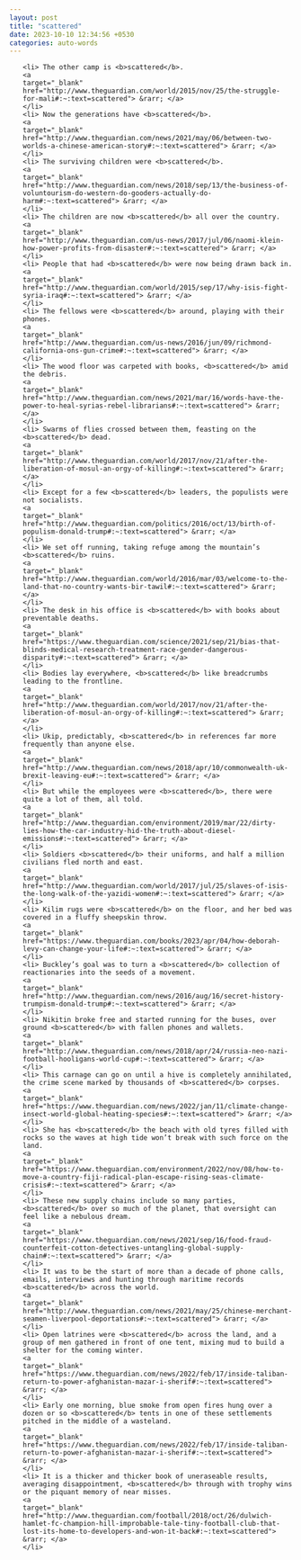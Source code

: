```yaml
---
layout: post
title: "scattered"
date: 2023-10-10 12:34:56 +0530
categories: auto-words
---
```

<ol>

    <li> The other camp is <b>scattered</b>.
    <a 
    target="_blank" 
    href="http://www.theguardian.com/world/2015/nov/25/the-struggle-for-mali#:~:text=scattered"> &rarr; </a>
    </li>
    <li> Now the generations have <b>scattered</b>.
    <a 
    target="_blank" 
    href="http://www.theguardian.com/news/2021/may/06/between-two-worlds-a-chinese-american-story#:~:text=scattered"> &rarr; </a>
    </li>
    <li> The surviving children were <b>scattered</b>.
    <a 
    target="_blank" 
    href="http://www.theguardian.com/news/2018/sep/13/the-business-of-voluntourism-do-western-do-gooders-actually-do-harm#:~:text=scattered"> &rarr; </a>
    </li>
    <li> The children are now <b>scattered</b> all over the country.
    <a 
    target="_blank" 
    href="http://www.theguardian.com/us-news/2017/jul/06/naomi-klein-how-power-profits-from-disaster#:~:text=scattered"> &rarr; </a>
    </li>
    <li> People that had <b>scattered</b> were now being drawn back in.
    <a 
    target="_blank" 
    href="http://www.theguardian.com/world/2015/sep/17/why-isis-fight-syria-iraq#:~:text=scattered"> &rarr; </a>
    </li>
    <li> The fellows were <b>scattered</b> around, playing with their phones.
    <a 
    target="_blank" 
    href="http://www.theguardian.com/us-news/2016/jun/09/richmond-california-ons-gun-crime#:~:text=scattered"> &rarr; </a>
    </li>
    <li> The wood floor was carpeted with books, <b>scattered</b> amid the debris.
    <a 
    target="_blank" 
    href="http://www.theguardian.com/news/2021/mar/16/words-have-the-power-to-heal-syrias-rebel-librarians#:~:text=scattered"> &rarr; </a>
    </li>
    <li> Swarms of flies crossed between them, feasting on the <b>scattered</b> dead.
    <a 
    target="_blank" 
    href="http://www.theguardian.com/world/2017/nov/21/after-the-liberation-of-mosul-an-orgy-of-killing#:~:text=scattered"> &rarr; </a>
    </li>
    <li> Except for a few <b>scattered</b> leaders, the populists were not socialists.
    <a 
    target="_blank" 
    href="http://www.theguardian.com/politics/2016/oct/13/birth-of-populism-donald-trump#:~:text=scattered"> &rarr; </a>
    </li>
    <li> We set off running, taking refuge among the mountain’s <b>scattered</b> ruins.
    <a 
    target="_blank" 
    href="http://www.theguardian.com/world/2016/mar/03/welcome-to-the-land-that-no-country-wants-bir-tawil#:~:text=scattered"> &rarr; </a>
    </li>
    <li> The desk in his office is <b>scattered</b> with books about preventable deaths.
    <a 
    target="_blank" 
    href="https://www.theguardian.com/science/2021/sep/21/bias-that-blinds-medical-research-treatment-race-gender-dangerous-disparity#:~:text=scattered"> &rarr; </a>
    </li>
    <li> Bodies lay everywhere, <b>scattered</b> like breadcrumbs leading to the frontline.
    <a 
    target="_blank" 
    href="http://www.theguardian.com/world/2017/nov/21/after-the-liberation-of-mosul-an-orgy-of-killing#:~:text=scattered"> &rarr; </a>
    </li>
    <li> Ukip, predictably, <b>scattered</b> in references far more frequently than anyone else.
    <a 
    target="_blank" 
    href="http://www.theguardian.com/news/2018/apr/10/commonwealth-uk-brexit-leaving-eu#:~:text=scattered"> &rarr; </a>
    </li>
    <li> But while the employees were <b>scattered</b>, there were quite a lot of them, all told.
    <a 
    target="_blank" 
    href="http://www.theguardian.com/environment/2019/mar/22/dirty-lies-how-the-car-industry-hid-the-truth-about-diesel-emissions#:~:text=scattered"> &rarr; </a>
    </li>
    <li> Soldiers <b>scattered</b> their uniforms, and half a million civilians fled north and east.
    <a 
    target="_blank" 
    href="http://www.theguardian.com/world/2017/jul/25/slaves-of-isis-the-long-walk-of-the-yazidi-women#:~:text=scattered"> &rarr; </a>
    </li>
    <li> Kilim rugs were <b>scattered</b> on the floor, and her bed was covered in a fluffy sheepskin throw.
    <a 
    target="_blank" 
    href="https://www.theguardian.com/books/2023/apr/04/how-deborah-levy-can-change-your-life#:~:text=scattered"> &rarr; </a>
    </li>
    <li> Buckley’s goal was to turn a <b>scattered</b> collection of reactionaries into the seeds of a movement.
    <a 
    target="_blank" 
    href="http://www.theguardian.com/news/2016/aug/16/secret-history-trumpism-donald-trump#:~:text=scattered"> &rarr; </a>
    </li>
    <li> Nikitin broke free and started running for the buses, over ground <b>scattered</b> with fallen phones and wallets.
    <a 
    target="_blank" 
    href="http://www.theguardian.com/news/2018/apr/24/russia-neo-nazi-football-hooligans-world-cup#:~:text=scattered"> &rarr; </a>
    </li>
    <li> This carnage can go on until a hive is completely annihilated, the crime scene marked by thousands of <b>scattered</b> corpses.
    <a 
    target="_blank" 
    href="https://www.theguardian.com/news/2022/jan/11/climate-change-insect-world-global-heating-species#:~:text=scattered"> &rarr; </a>
    </li>
    <li> She has <b>scattered</b> the beach with old tyres filled with rocks so the waves at high tide won’t break with such force on the land.
    <a 
    target="_blank" 
    href="https://www.theguardian.com/environment/2022/nov/08/how-to-move-a-country-fiji-radical-plan-escape-rising-seas-climate-crisis#:~:text=scattered"> &rarr; </a>
    </li>
    <li> These new supply chains include so many parties, <b>scattered</b> over so much of the planet, that oversight can feel like a nebulous dream.
    <a 
    target="_blank" 
    href="https://www.theguardian.com/news/2021/sep/16/food-fraud-counterfeit-cotton-detectives-untangling-global-supply-chain#:~:text=scattered"> &rarr; </a>
    </li>
    <li> It was to be the start of more than a decade of phone calls, emails, interviews and hunting through maritime records <b>scattered</b> across the world.
    <a 
    target="_blank" 
    href="http://www.theguardian.com/news/2021/may/25/chinese-merchant-seamen-liverpool-deportations#:~:text=scattered"> &rarr; </a>
    </li>
    <li> Open latrines were <b>scattered</b> across the land, and a group of men gathered in front of one tent, mixing mud to build a shelter for the coming winter.
    <a 
    target="_blank" 
    href="https://www.theguardian.com/news/2022/feb/17/inside-taliban-return-to-power-afghanistan-mazar-i-sherif#:~:text=scattered"> &rarr; </a>
    </li>
    <li> Early one morning, blue smoke from open fires hung over a dozen or so <b>scattered</b> tents in one of these settlements pitched in the middle of a wasteland.
    <a 
    target="_blank" 
    href="https://www.theguardian.com/news/2022/feb/17/inside-taliban-return-to-power-afghanistan-mazar-i-sherif#:~:text=scattered"> &rarr; </a>
    </li>
    <li> It is a thicker and thicker book of uneraseable results, averaging disappointment, <b>scattered</b> through with trophy wins or the piquant memory of near misses.
    <a 
    target="_blank" 
    href="http://www.theguardian.com/football/2018/oct/26/dulwich-hamlet-fc-champion-hill-improbable-tale-tiny-football-club-that-lost-its-home-to-developers-and-won-it-back#:~:text=scattered"> &rarr; </a>
    </li>
